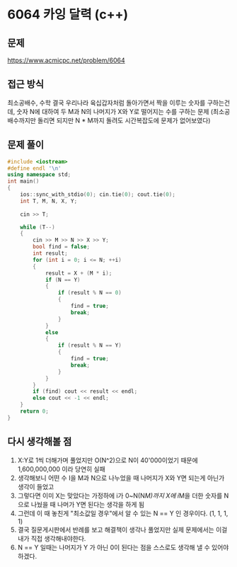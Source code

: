 # 6064 카잉 달력 (c++)

## 문제
https://www.acmicpc.net/problem/6064

## 접근 방식
최소공배수, 수학
결국 우리나라 육십갑자처럼 돌아가면서 짝을 이루는 숫자를 구하는건데, 숫자 N에 대하여 두 M과 N의 나머지가 X와 Y로 떨어지는 수를 구하는 문제 (최소공배수까지만 돌리면 되지만 N * M까지 돌려도 시간복잡도에 문제가 없어보였다)


## 문제 풀이
```c++
#include <iostream>
#define endl '\n'
using namespace std;
int main()
{
    ios::sync_with_stdio(0); cin.tie(0); cout.tie(0);
    int T, M, N, X, Y;
    
    cin >> T;

    while (T--)
    {
        cin >> M >> N >> X >> Y;
        bool find = false;
        int result;
        for (int i = 0; i <= N; ++i)
        {
            result = X + (M * i);
            if (N == Y)
            {
                if (result % N == 0)
                {
                    find = true;
                    break;
                }
            }
            else
            {
                if (result % N == Y)
                {
                    find = true;
                    break;
                }
            }
        }
        if (find) cout << result << endl;
        else cout << -1 << endl;
    }
    return 0;
}
```

## 다시 생각해볼 점
1. X:Y로 1씩 더해가며 풀었지만 O(N^2)으로 N이 40'000이었기 때문에 1,600,000,000 이라 당연히 실패
2. 생각해보니 어떤 수 I을 M과 N으로 나누었을 때 나머지가 X와 Y면 되는게 아닌가 생각이 들었고
3. 그렇다면 이미 X는 맞았다는 가정하에 i가 0~N(N*M)까지 X에 i*M을 더한 숫자를 N으로 나눴을 때 나머가 Y면 된다는 생각을 하게 됨
4. 그런데 이 때 놓친게 "최소값일 경우"에서 알 수 있는 N == Y 인 경우이다. (1, 1, 1, 1)
5. 결국 질문게시판에서 반례를 보고 해결책이 생각나 풀었지만 실제 문제에서는 이걸 내가 직접 생각해내야한다.
6. N == Y 일때는 나머지가 Y 가 아닌 0이 된다는 점을 스스로도 생각해 낼 수 있어야 하겠다.